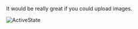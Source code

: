 It would be really great if you could upload images.

![ActiveState](https://secure.gravatar.com/avatar/7c6ba4b256151238f6d8f5ec67b5ed31?s=420&d=https://a248.e.akamai.net/assets.github.com%2Fimages%2Fgravatars%2Fgravatar-org-420.png)